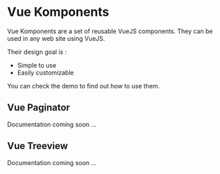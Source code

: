 Vue Komponents
==============

Vue Komponents are a set of reusable VueJS components. They can be used in any web site using VueJS.

Their design goal is :
- Simple to use
- Easily customizable

You can check the demo to find out how to use them.

Vue Paginator
-------------

Documentation coming soon ...

Vue Treeview
------------

Documentation coming soon ...
